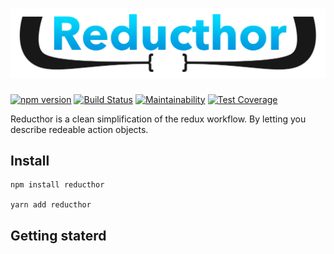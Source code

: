 <h1 align="center">
  <img src="https://raw.githubusercontent.com/omarandstuff/reducthor/master/media/reducthor-logo.png" alt="Reducthor" title="Reducthor" width="512">
</h1>

[![npm version](https://badge.fury.io/js/reducthor.svg)](https://www.npmjs.com/package/reducthor)
[![Build Status](https://travis-ci.org/omarandstuff/reducthor.svg?branch=master)](https://travis-ci.org/omarandstuff/reducthor)
[![Maintainability](https://api.codeclimate.com/v1/badges/f7a4eaeaeaffb4327a8e/maintainability)](https://codeclimate.com/github/omarandstuff/reducthor/maintainability)
[![Test Coverage](https://api.codeclimate.com/v1/badges/f7a4eaeaeaffb4327a8e/test_coverage)](https://codeclimate.com/github/omarandstuff/reducthor/test_coverage)

Reducthor is a clean simplification of the redux workflow. By letting you describe redeable action objects.

## Install

```
npm install reducthor

yarn add reducthor
```

## Getting staterd
